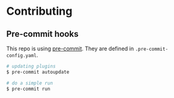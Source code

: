 # Contributing

## Pre-commit hooks

This repo is using [pre-commit](https://pre-commit.com/). They are defined in `.pre-commit-config.yaml`.

```bash
# updating plugins
$ pre-commit autoupdate

# do a simple run
$ pre-commit run
```
